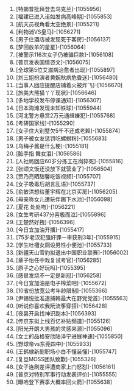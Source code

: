 
1. [特朗普批拜登去乌克兰]-[1055956]
1. [福建已进入诺如发病高峰期]-[1055853]
1. [航天员视角看太空绝景]-[1055211]
1. [利物浦VS皇马]-[1056271]
1. [男子住酒店被发现死于客房]-[1056137]
1. [梦回放羊的星星]-[1056064]
1. [被警示116次女子仍被骗巨款]-[1056108]
1. [普京发表国情咨文]-[1056075]
1. [全球第5位艾滋病治愈者出现]-[1055897]
1. [刘三姐扮演者黄婉秋病危昏迷]-[1056480]
1. [当事人回应提醒店铺着火被炸飞]-[1056670]
1. [旅美大熊猫丫丫现状]-[1056646]
1. [多地学校发布停课通知]-[1056307]
1. [日本海滩发现未知铁球]-[1055944]
1. [河北警方悬赏2万元通缉嫌犯]-[1055768]
1. [考研国家线]-[1055290]
1. [女子住大别墅欠5千不还成老赖]-[1055874]
1. [男子被女友惩罚吃螺蛳粉]-[1055683]
1. [乌梅子酱是什么梗]-[1055181]
1. [脏手指 舞女泪]-[1056586]
1. [人社局回应60岁分拣工在岗猝死]-[1055816]
1. [张颂文饭还没放下就营业了]-[1056504]
1. [贾乃亮晒甜馨吃饭视频]-[1055707]
1. [女子吸毒后胡言乱语]-[1055737]
1. [俞敏洪想给董宇辉在北京买房]-[1056205]
1. [母亲称女儿遭玩伴踢下水池]-[1056098]
1. [夏花 处处吻]-[1056221]
1. [女生考研437分喜极而泣]-[1055896]
1. [王楚然好拽]-[1056396]
1. [今日宜加油开播]-[1055417]
1. [75岁老汉犯强奸罪一审获刑3年]-[1055915]
1. [学生吐槽女厕设男性小便池]-[1055733]
1. [新疆天山雪豹拟退出中国职业联赛]-[1056002]
1. [章子怡任中戏复试考官]-[1056285]
1. [原子之心好玩吗]-[1055395]
1. [感冒发烧不一定是新冠]-[1056258]
1. [今日宜加油是电子榨菜吧]-[1055672]
1. [10省份放宽公考年龄限制]-[1055366]
1. [尹锡悦批准逮捕韩最大在野党党首]-[1055563]
1. [听说你喜欢我阮流筝穿搭]-[1056428]
1. [夜昙开启找神识副本]-[1056393]
1. [传京东拟上线百亿补贴频道]-[1055126]
1. [阳光开朗大男孩的灵感来源]-[1055096]
1. [女士的品格安欣陆泽宁进展神速]-[1055850]
1. [野球帝vs东莞四中]-[1055933]
1. [王鹤棣新剧职场小白不懂装懂]-[1055747]
1. [复旦MOSS团队致歉]-[1055326]
1. [女子连刷差评遭商家上门怒怼]-[1056161]
1. [普京对特别军事行动发表评价]-[1055555]
1. [曝哈登下赛季大概率回火箭]-[1055638]